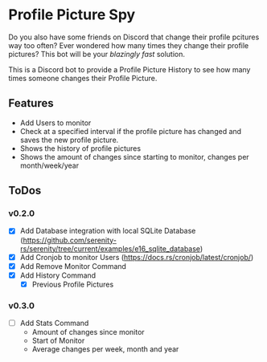 # Profile Picture Spy

Do you also have some friends on Discord that change their profile pcitures way too often? Ever wondered how many times they change their profile pictures? 
This bot will be your _blazingly fast_ solution.

This is a Discord bot to provide a Profile Picture History to see how many times someone changes their Profile Picture.

## Features

- Add Users to monitor
- Check at a specified interval if the profile picture has changed and saves the new profile picture.
- Shows the history of profile pictures
- Shows the amount of changes since starting to monitor, changes per month/week/year

## ToDos
### v0.2.0
- [x] Add Database integration with local SQLite Database (https://github.com/serenity-rs/serenity/tree/current/examples/e16_sqlite_database)
- [x] Add Cronjob to monitor Users (https://docs.rs/cronjob/latest/cronjob/)
- [x] Add Remove Monitor Command
- [x] Add History Command
    - [x] Previous Profile Pictures

### v0.3.0
- [ ] Add Stats Command
    - Amount of changes since monitor
    - Start of Monitor
    - Average changes per week, month and year
